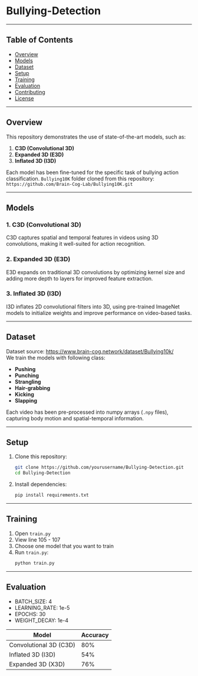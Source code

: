 # Bullying-Detection

---

## Table of Contents

- [Overview](#overview)  
- [Models](#models)  
- [Dataset](#dataset)  
- [Setup](#setup)  
- [Training](#training)  
- [Evaluation](#evaluation)  
- [Contributing](#contributing)  
- [License](#license)  

---

## Overview

This repository demonstrates the use of state-of-the-art models, such as:  
1. **C3D (Convolutional 3D)**  
2. **Expanded 3D (E3D)**  
3. **Inflated 3D (I3D)**  

Each model has been fine-tuned for the specific task of bullying action classification.
`Bullying10K` folder cloned from this repository:<br>
`https://github.com/Brain-Cog-Lab/Bullying10K.git`

---

## Models

### 1. **C3D (Convolutional 3D)**  
C3D captures spatial and temporal features in videos using 3D convolutions, making it well-suited for action recognition.

### 2. **Expanded 3D (E3D)**  
E3D expands on traditional 3D convolutions by optimizing kernel size and adding more depth to layers for improved feature extraction.

### 3. **Inflated 3D (I3D)**  
I3D inflates 2D convolutional filters into 3D, using pre-trained ImageNet models to initialize weights and improve performance on video-based tasks.

---

## Dataset

Dataset source: https://www.brain-cog.network/dataset/Bullying10k/<br>
We train the models with following class:   
- **Pushing**  
- **Punching**  
- **Strangling**  
- **Hair-grabbing**  
- **Kicking**  
- **Slapping**  

Each video has been pre-processed into numpy arrays (`.npy` files), capturing body motion and spatial-temporal information.

---

## Setup

1. Clone this repository:  
   ```bash
   git clone https://github.com/yourusername/Bullying-Detection.git
   cd Bullying-Detection
2. Install dependencies:
   ```bash
   pip install requirements.txt

---

## Training

1. Open `train.py`
2. View line 105 - 107
3. Choose one model that you want to train
4. Run `train.py`:
   ```bash
   python train.py

---

## Evaluation
- BATCH_SIZE: 4   
- LEARNING_RATE: 1e-5  
- EPOCHS: 30      
- WEIGHT_DECAY: 1e-4  

Model | Accuracy | 
----- | --- |
Convolutional 3D  (C3D) | 80% |
Inflated 3D (I3D) | 54% |
Expanded 3D (X3D) | 76% |


   
